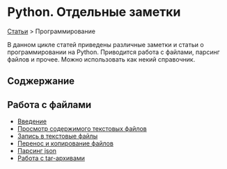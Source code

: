 # Python. Отдельные заметки

[Статьи](../../stats.md) > Программирование

В данном цикле статей приведены различные заметки и статьи о программировании на Python. Приводится работа с файлами, парсинг файлов и прочее. Можно использовать как некий справочник.

## Соджержание

## Работа с файлами

- [Введение](files/README.md)
- [Просмотр содержимого текстовых файлов](files/read.md)
- [Запись в текстовые файлы](files/write.md)
- [Перенос и копирование файлов](files/cp-mv.md)
- [Парсинг json](files/parse-json.md)
- [Работа с tar-архивами](files/tarfile.md)
